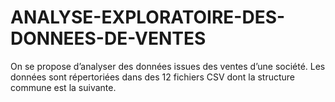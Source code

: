 # ANALYSE-EXPLORATOIRE-DES-DONNEES-DE-VENTES
On se propose d’analyser des données issues des ventes d’une société. Les données sont répertoriées dans des 12 fichiers CSV dont la structure  commune est la suivante.
